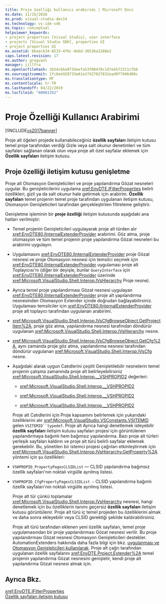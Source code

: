 ```yaml
---
title: Proje özelliği kullanıcı arabirimi | Microsoft Docs
ms.date: 11/15/2016
ms.prod: visual-studio-dev14
ms.technology: vs-ide-sdk
ms.topic: conceptual
helpviewer_keywords:
- project properties [Visual Studio], user interface
- projects [Visual Studio SDK], properties UI
- project properties UI
ms.assetid: b6aec634-8533-476c-9ebd-36536a2288e2
caps.latest.revision: 17
ms.author: gregvanl
manager: jillfra
ms.openlocfilehash: 2b54c6ba8f3daefa53f00478c1d7e4573311cfb6
ms.sourcegitcommit: 1fc6ee928733e61a1f42782f832ead9f7946d00c
ms.translationtype: MT
ms.contentlocale: tr-TR
ms.lasthandoff: 04/22/2019
ms.locfileid: "60061352"
---
```

# <a name="project-property-user-interface"></a>Proje Özelliği Kullanıcı Arabirimi
[!INCLUDE[vs2017banner](../../includes/vs2017banner.md)]

Proje alt öğeleri projede kullanabileceğiniz **özellik sayfaları** iletişim kutusu temel proje tarafından verdiği Gizle veya salt okunur denetimleri ve tüm sayfaları sağlanan olarak olun veya proje alt özel sayfalar eklemek için **Özellik sayfaları** iletişim kutusu.  
  
## <a name="extending-the-project-property-dialog-box"></a>Proje özelliği iletişim kutusu genişletme  
 Proje alt Otomasyon Genişleticileri ve proje yapılandırma Gözat nesneleri uygular. Bu genişleticilerini uygulama <xref:EnvDTE.IFilterProperties> belirli özellikleri, gizli ya da salt okunur hale getirmek için arabirim. **Özellik sayfaları** temel projenin temel proje tarafından uygulanan iletişim kutusu, Otomasyon Genişleticileri tarafından gerçekleştirilen filtreleme geliştirir.  
  
 Genişletme işleminin bir **proje özelliği** iletişim kutusunda aşağıdaki ana hatları verilmiştir:  
  
- Temel projenin Genişleticileri uygulayarak proje alt türden alır <xref:EnvDTE80.IInternalExtenderProvider> arabirimi. Göz atma, proje otomasyon ve tüm temel projenin proje yapılandırma Gözat nesneleri bu arabirimi uygulayın.  
  
- Uygulamasını <xref:EnvDTE80.IInternalExtenderProvider> proje Gözat nesnesi ve proje Otomasyon nesnesi için temsilci seçmek için <xref:EnvDTE80.IInternalExtenderProvider> uygulaması proje alt Toplayıcısı'nı (diğer bir deyişle, bunlar `QueryInterface` için <xref:EnvDTE80.IInternalExtenderProvider> üzerinde <xref:Microsoft.VisualStudio.Shell.Interop.IVsHierarchy> Proje nesne).  
  
- Ayrıca temel proje yapılandırması Gözat nesnesi uygulayan <xref:EnvDTE80.IInternalExtenderProvider> proje alt yapılandırma nesnesinden Otomasyon Extender içinde doğrudan bağlayabilirsiniz. Uygulaması temsilciler için <xref:EnvDTE80.IInternalExtenderProvider> proje alt toplayıcı tarafından uygulanan arabirimi.  
  
- <xref:Microsoft.VisualStudio.Shell.Interop.IVsCfgBrowseObject.GetProjectItem%2A>, proje göz atma, yapılandırma nesnesi tarafından döndürür uygulanan <xref:Microsoft.VisualStudio.Shell.Interop.IVsHierarchy> nesne.  
  
- <xref:Microsoft.VisualStudio.Shell.Interop.IVsCfgBrowseObject.GetCfg%2A>, aynı zamanda proje göz atma, yapılandırma nesnesi tarafından döndürür uygulanan <xref:Microsoft.VisualStudio.Shell.Interop.IVsCfg> nesne.  
  
- Aşağıdaki alarak uygun Catıdlerini çeşitli Genişletilebilir nesnelerin temel projenin çalışma zamanında proje alt belirleyebilirsiniz <xref:Microsoft.VisualStudio.Shell.Interop.__VSHPROPID2> değerleri:  
  
  - <xref:Microsoft.VisualStudio.Shell.Interop.__VSHPROPID2>  
  
  - <xref:Microsoft.VisualStudio.Shell.Interop.__VSHPROPID2>  
  
  - <xref:Microsoft.VisualStudio.Shell.Interop.__VSHPROPID2>  
  
  Proje alt Catıdlerini için Proje kapsamını belirlemek için yukarıdaki özelliklerini alır <xref:Microsoft.VisualStudio.VSConstants.VSITEMID> gelen `VSITEMID``typedef`. Proje alt Ayrıca hangi denetlemek isteyebilir **özellik sayfaları** iletişim kutusu sayfaları projesi için görüntülenen yapılandırmaya bağımlı hem bağımsız yapılandırma. Bazı proje alt türleri yerleşik sayfaları kaldırın ve proje alt türü belirli sayfalar eklemek gerekebilir. Bu, yönetilen bir istemci projesi çağrıları etkinleştirmek için <xref:Microsoft.VisualStudio.Shell.Interop.IVsHierarchy.GetProperty%2A> yöntemi için şu özellikleri:  
  
- `VSHPROPID_PropertyPagesCLSIDList` — CLSID yapılandırma bağımsız özellik sayfaları'nın noktalı virgülle ayrılmış listesi.  
  
- `VSHPROPID_CfgPropertyPagesCLSIDList —` CLSID yapılandırma bağımlı özellik sayfaları'nın noktalı virgülle ayrılmış listesi.  
  
  Proje alt tür çünkü toplamalar <xref:Microsoft.VisualStudio.Shell.Interop.IVsHierarchy> nesnesi, hangi denetlemek için bu özelliklerin tanımı geçersiz **özellik sayfaları** iletişim kutusu görüntülenir. Proje alt türü iç temel projeden bu özelliklerini almak ve daha sonra ekleyebilir veya CLSID gerektiği şekilde kaldırabilirsiniz.  
  
  Proje alt türü tarafından eklenen yeni özellik sayfaları, temel proje uygulamasından bir proje yapılandırması Gözat nesnesi verilir. Bu proje yapılandırması Gözat nesnesi Otomasyon Genişleticileri destekler. AutomationExtenders hakkında daha fazla bilgi için bkz. [uygulanması ve Otomasyon Genişleticileri kullanılarak](http://msdn.microsoft.com/library/0d5c218c-f412-4b28-ab0c-33a611f62356). Proje alt çağrı tarafından uygulanan özellik sayfalarını <xref:EnvDTE.Project.Extender%2A> temel projenin yapılandırma Gözat nesnesini genişletir, kendi proje alt yapılandırma Gözat nesnesi almak için.  
  
## <a name="see-also"></a>Ayrıca Bkz.  
 <xref:EnvDTE.IFilterProperties>   
 [Özellik sayfaları iletişim kutusu](http://msdn.microsoft.com/4a3d34ac-ed03-45e8-ae60-a0e1aad300e4)
